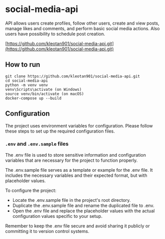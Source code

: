 # social-media-api

API allows users create profiles, follow other users, create and view posts, manage likes and comments, and perform basic social media actions. Also users have possibility to schedule post creation. 

[https://github.com/kleotan901/social-media-api.git](https://github.com/kleotan901/social-media-api.git)

## How to run

```shell
git clone https://github.com/kleotan901/social-media-api.git
cd social-media-api
python -m venv venv
venv\Scripts\activate (on Windows)
source venv/bin/activate (on macOS)
docker-compose up --build
```

## Configuration

The project uses environment variables for configuration. Please follow these steps to set up the required configuration files.


### `.env` and `.env.sample` files

The .env file is used to store sensitive information and configuration variables that are necessary for the project to function properly.

The .env.sample file serves as a template or example for the .env file. It includes the necessary variables and their expected format, but with placeholder values.
 
 To configure the project:

- Locate the .env.sample file in the project's root directory.
- Duplicate the .env.sample file and rename the duplicated file to .env.
- Open the .env file and replace the placeholder values with the actual configuration values specific to your setup.

Remember to keep the .env file secure and avoid sharing it publicly or committing it to version control systems.
